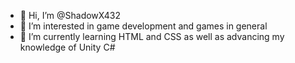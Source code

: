 - 👋 Hi, I’m @ShadowX432
- 👀 I’m interested in game development and games in general
- 🌱 I’m currently learning HTML and CSS as well as advancing my knowledge of Unity C#

<!---
ShadowX432/ShadowX432 is a ✨ special ✨ repository because its `README.md` (this file) appears on your GitHub profile.
You can click the Preview link to take a look at your changes.
--->
